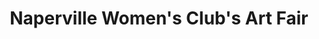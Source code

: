 ---
title: Naperville Women's Club's Art Fair
showTitle: true
image: /img/drawings/artfair.jpg
materials:
description:
---